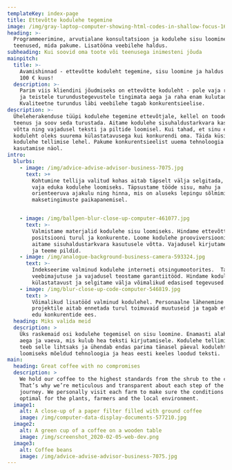 ```yaml
---
templateKey: index-page
title: Ettevõtte kodulehe tegemine
image: /img/gray-laptop-computer-showing-html-codes-in-shallow-focus-160107.jpg
heading: >-
  Programmeerimine, arvutialane konsultatsioon ja kodulehe sisu loomine on
  teenused, mida pakume. Lisatööna veebilehe haldus.
subheading: Kui soovid oma toote või teenusega inimesteni jõuda
mainpitch:
  title: >-
    Avamishinnad - ettevõtte koduleht tegemine, sisu loomine ja haldus hinnaga
    100 € kuus!
  description: >-
    Parim viis kliendini jõudmiseks on ettevõtte koduleht - pole vaja reklaamile
    ja teistele turundustegevustele tingimata aega ja raha enam kulutada.
    Kvaliteetne turundus läbi veebilehe tagab konkurentsieelise.
description: >-
  Üheleherakenduse tüüpi kodulehe tegemine ettevõtjale, kellel on toode või
  teenus ja soov seda turustada. Aitame kodulehe sisuhaldustarkvara kasutusele
  võtta ning vajadusel teksti ja piltide loomisel. Kui tahad, et sinu ettevõtte
  koduleht oleks suurema külastatavusega kui konkurendi oma. Täida küsimustik
  kodulehe tellimise lehel. Pakume konkurentsieelist uuema tehnoloogia
  kasutamise näol.
intro:
  blurbs:
    - image: /img/advice-advise-advisor-business-7075.jpg
      text: >+
        Kohtumine tellija valitud kohas aitab täpselt välja selgitada, mida on
        vaja eduka kodulehe loomiseks. Täpsustame tööde sisu, mahu ja
        orienteeruva ajakulu ning hinna, mis on aluseks lepingu sõlmimisel ja
        maksetingimuste paikapanemisel.


    - image: /img/ballpen-blur-close-up-computer-461077.jpg
      text: >-
        Valmistame materjalid kodulehe sisu loomiseks. Hindame ettevõtte
        positsiooni turul ja konkurente. Loome kodulehe prooviversiooni ning
        aitame sisuhaldustarkvara kasutusele võtta. Vajadusel kirjutame teksti
        ja teeme pildid.
    - image: /img/analogue-background-business-camera-593324.jpg
      text: >-
        Indekseerime valminud kodulehe interneti otsingumootorites.  Tagame
        veebimajutuse ja vajadusel teostame garantiitööd. Hindame kodulehe
        külastatavust ja selgitame välja võimalikud edasised tegevused.
    - image: /img/blur-close-up-code-computer-546819.jpg
      text: >
        Võimalikud lisatööd valminud kodulehel. Personaalne lähenemine igale
        projektile aitab ennetada turul toimuvaid muutuseid ja tagab ettevõttele
        edu konkurentide ees.       
  heading: Miks valida meid
  description: >
    Üks raskemaid osi kodulehe tegemisel on sisu loomine. Enamasti alahinnatakse
    aega ja vaeva, mis kulub hea teksti kirjutamisele. Kodulehe tellimise teenus
    teeb selle lihtsaks ja ühendab endas parima tänasel päeval kodulehtede
    loomiseks mõeldud tehnoloogia ja heas eesti keeles loodud teksti.
main:
  heading: Great coffee with no compromises
  description: >
    We hold our coffee to the highest standards from the shrub to the cup.
    That’s why we’re meticulous and transparent about each step of the coffee’s
    journey. We personally visit each farm to make sure the conditions are
    optimal for the plants, farmers and the local environment.
  image1:
    alt: A close-up of a paper filter filled with ground coffee
    image: /img/computer-data-display-documents-577210.jpg
  image2:
    alt: A green cup of a coffee on a wooden table
    image: /img/screenshot_2020-02-05-web-dev.png
  image3:
    alt: Coffee beans
    image: /img/advice-advise-advisor-business-7075.jpg
---
```


